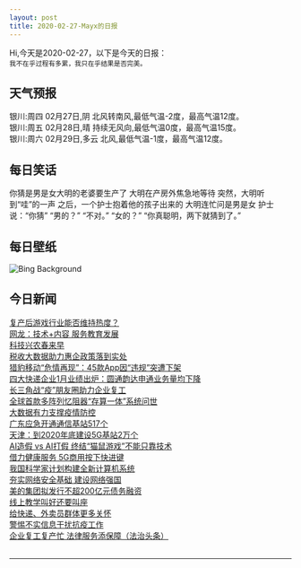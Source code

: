 ```yaml
---
layout: post
title: 2020-02-27-Mayx的日报
---
```


Hi,今天是2020-02-27，以下是今天的日报：<br><small>
我不在乎过程有多累，我只在乎结果是否完美。</small><!--more-->
## 天气预报
银川:周四 02月27日,阴 北风转南风,最低气温-2度，最高气温12度。<br>银川:周五 02月28日,晴 持续无风向,最低气温0度，最高气温15度。<br>银川:周六 02月29日,多云 北风,最低气温-1度，最高气温12度。
## 每日笑话
你猜是男是女大明的老婆要生产了 大明在产房外焦急地等待 突然，大明听到“哇”的一声 之后，一个护士抱着他的孩子出来的 大明连忙问是男是女 护士说：“你猜” “男的？” “不对。” “女的？” “你真聪明，两下就猜到了。”
## 每日壁纸
![Bing Background](https://cn.bing.com/th?id=OHR.AcadiaSunrise_EN-US8474021804_1920x1080.jpg&rf=LaDigue_1920x1080.jpg&pid=hp "Acadia National Park in Maine (© emptyclouds/Getty Images)")
## 今日新闻

[复产后游戏行业能否维持热度？](http://it.people.com.cn/n1/2020/0227/c1009-31606665.html)   
[网龙：技术+内容 服务教育发展](http://it.people.com.cn/n1/2020/0227/c1009-31607132.html)   
[科技兴农春来早](http://it.people.com.cn/n1/2020/0227/c1009-31607137.html)   
[税收大数据助力惠企政策落到实处](http://it.people.com.cn/n1/2020/0227/c1009-31607150.html)   
[猎豹移动“危情再现”：45款App因“违规”突遭下架](http://it.people.com.cn/n1/2020/0227/c1009-31607156.html)   
[四大快递企业1月业绩出炉：圆通韵达申通业务量均下降](http://it.people.com.cn/n1/2020/0227/c1009-31607157.html)   
[长三角战“疫”朋友圈助力企业复工](http://it.people.com.cn/n1/2020/0227/c1009-31607164.html)   
[全球首款多阵列忆阻器“存算一体”系统问世](http://it.people.com.cn/n1/2020/0227/c1009-31606449.html)   
[大数据有力支撑疫情防控](http://it.people.com.cn/n1/2020/0227/c1009-31606454.html)   
[广东应急开通通信基站517个](http://it.people.com.cn/n1/2020/0227/c1009-31606481.html)   
[天津：到2020年底建设5G基站2万个](http://it.people.com.cn/n1/2020/0227/c1009-31606487.html)   
[AI造假 vs AI打假 终结“猫鼠游戏”不能只靠技术](http://it.people.com.cn/n1/2020/0227/c1009-31606491.html)   
[借力健康服务 5G商用按下快进键](http://it.people.com.cn/n1/2020/0227/c1009-31606521.html)   
[我国科学家计划构建全新计算机系统](http://it.people.com.cn/n1/2020/0227/c1009-31606578.html)   
[夯实网络安全基础 建设网络强国](http://it.people.com.cn/n1/2020/0227/c1009-31606618.html)   
[美的集团拟发行不超200亿元债务融资](http://it.people.com.cn/n1/2020/0227/c1009-31606647.html)   
[线上教学叫好还要叫座](http://it.people.com.cn/n1/2020/0227/c1009-31606659.html)   
[给快递、外卖员群体更多关怀](http://it.people.com.cn/n1/2020/0227/c1009-31606687.html)   
[警惕不实信息干扰抗疫工作](http://it.people.com.cn/n1/2020/0227/c1009-31606717.html)   
[企业复工复产忙 法律服务添保障（法治头条）](http://it.people.com.cn/n1/2020/0227/c1009-31606718.html)   
<br />

***

<small></small>
